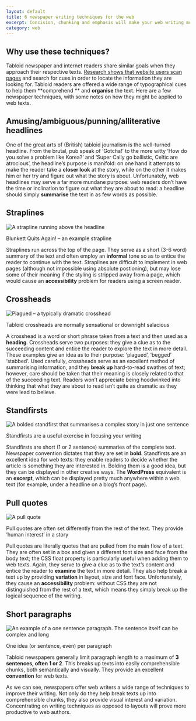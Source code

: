 ```yaml
---
layout: default
title: 6 newspaper writing techniques for the web
excerpt: Concision, chunking and emphasis will make your web writing more effective.
category: web
---
```


## Why use these techniques?

Tabloid newspaper and internet readers share similar goals when they approach their respective texts.  [Research shows that website users scan pages](http://www.useit.com/papers/webwriting/rewriting.html) and search for cues in order to locate the information they are looking for.  Tabloid readers are offered a wide range of typographical cues to help them **comprehend ** and **organise** the text.  Here are a few newspaper techniques, with some notes on how they might be applied to web texts.

## Amusing/ambiguous/punning/alliterative headlines

One of the great arts of (British) tabloid journalism is the well-turned headline.  From the brutal, pub speak of ‘Gotcha!’ to the more witty ‘How do you solve a problem like Korea?’ and ‘Super Cally go ballistic, Celtic are atrocious’, the headline’s purpose is manifold: on one hand it attempts to make the reader take a **closer look** at the story, while on the other it makes him or her try and figure out what the story is about.  Unfortunately, web headlines may serve a far more mundane purpose: web readers don’t have the time or inclination to figure out what they are about to read: a headline should simply **summarise** the text in as few words as possible.

## Straplines

<img alt="A strapline running above the headline" src="http://farm4.static.flickr.com/3145/2677209690_5fd77a009b.jpg?v=0">

<p class="figcaption">Blunkett Quits Again! &#8211; an example strapline</p>

Straplines run across the top of the page.  They serve as a short (3-6 word) summary of the text and often employ an **informal** tone so as to entice the reader to continue with the text.  Straplines are difficult to implement in web pages (although not impossible using absolute postioning), but may lose some of their meaning if the styling is stripped away from a page, which would cause an **accessibility** problem for readers using a screen reader.

## Crossheads

<img alt="Plagued &#8211; a typically dramatic crosshead" src="http://farm4.static.flickr.com/3096/2677209344_b89369f435.jpg?v=0">

<p class="figcaption">Tabloid crossheads are normally sensational or downright salacious</p>

A crosshead is a word or short phrase taken from a text and then used as a **heading**.  Crossheads serve two purposes: they give a clue as to the succeeding content and entice the reader to explore the text in more detail.  These examples give an idea as to their purpose: ‘plagued’, ‘begged’ ‘stabbed’.  Used carefully, crossheads serve as an excellent method of summarising information, and they **break up** hard-to-read swathes of text; however, care should be taken that their meaning is closely related to that of the succeeding text.  Readers won’t appreciate being hoodwinked into thinking that what they are about to read isn’t quite as dramatic as they were lead to believe.

## Standfirsts

<img alt="A bolded standfirst that summarises a complex story in just one sentence" src="http://farm4.static.flickr.com/3282/2677209606_d05720ca7d.jpg?v=0">

<p class="figcaption">Standfirsts are a useful exercise in focusing your writing</p>

Standfirsts are short (1 or 2 sentence) summaries of the complete text.  Newspaper convention dictates that they are set in **bold**.  Standfirsts are an excellent idea for web texts: they enable readers to decide whether the article is something they are interested in.  Bolding them is a good idea, but they can be displayed in other creative ways.  The **WordPress** equivalent is an **excerpt**, which can be displayed pretty much anywhere within a web text (for example, under a headline on a blog’s front page).

## Pull quotes

<img alt="A pull quote" src="http://farm4.static.flickr.com/3026/2677209464_025cbdb376.jpg?v=0">

<p class="figcaption">Pull quotes are often set differently from the rest of the text.  They provide &#8216;human interest&#8217; in a story</p>

Pull quotes are literally quotes that are pulled from the main flow of a text.  They are often set in a box and given a different font size and face from the body text; the CSS float property is particularly useful when adding them to web texts.  Again, they serve to give a clue as to the text’s content and entice the reader to **examine** the text in more detail.  They also help break a text up by providing **variation** in layout, size and font face.  Unfortunately, they cause an **accessibility** problem: without CSS they are not distinguished from the rest of a text, which means they simply break up the logical sequence of the writing.

## Short paragraphs

<img alt="An example of a one sentence paragraph.  The sentence itself can be complex and long" src="http://farm4.static.flickr.com/3136/2676392333_516fe37890.jpg?v=0">

<p class="figcaption">One idea (or sentence, even) per paragraph</p>

Tabloid newspapers generally limit paragraph length to a maximum of **3 sentences, often 1 or 2**.  This breaks up texts into easily comprehensible chunks, both semantically and visually.  They provide an excellent **convention** for web texts.

As we can see, newspapers offer web writers a wide range of techniques to improve their writing.  Not only do they help break texts up into comprehensible chunks, they also provide visual interest and variation. Concentrating on writing techniques as opposed to layouts will prove more productive to web authors.
